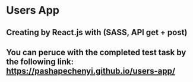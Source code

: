 # Users App
## Creating by React.js with (SASS, API get + post)
## You can peruce with the completed test task by the following link: https://pashapechenyi.github.io/users-app/

